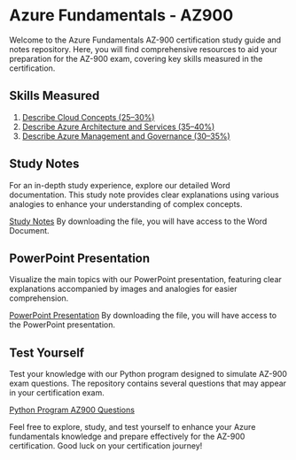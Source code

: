 # Azure Fundamentals - AZ900

Welcome to the Azure Fundamentals AZ-900 certification study guide and notes repository. Here, you will find comprehensive resources to aid your preparation for the AZ-900 exam, covering key skills measured in the certification.

## Skills Measured

1. [Describe Cloud Concepts (25–30%)](https://github.com/augustokk/Azure-fundamentals-AZ900/blob/main/Describe%20cloud%20concepts.md)
2. [Describe Azure Architecture and Services (35–40%)](https://github.com/augustokk/Azure-fundamentals-AZ900/blob/main/Describe%20Azure%20architecture%20and%20services.md)
3. [Describe Azure Management and Governance (30–35%)](https://github.com/augustokk/Azure-fundamentals-AZ900/blob/main/Describe%20Azure%20management%20and%20governance.md)

## Study Notes

For an in-depth study experience, explore our detailed Word documentation. This study note provides clear explanations using various analogies to enhance your understanding of complex concepts.

[Study Notes](https://github.com/augustokk/Azure-fundamentals-AZ900/blob/main/azure%20az900.docx)
By downloading the file, you will have access to the Word Document.

## PowerPoint Presentation

Visualize the main topics with our PowerPoint presentation, featuring clear explanations accompanied by images and analogies for easier comprehension.

[PowerPoint Presentation](https://github.com/augustokk/Azure-fundamentals-AZ900/releases/tag/v1.0)
By downloading the file, you will have access to the PowerPoint presentation.

## Test Yourself

Test your knowledge with our Python program designed to simulate AZ-900 exam questions. The repository contains several questions that may appear in your certification exam.

[Python Program AZ900 Questions](https://github.com/augustokk/Az900---Questions-Python-/tree/main)

Feel free to explore, study, and test yourself to enhance your Azure fundamentals knowledge and prepare effectively for the AZ-900 certification. Good luck on your certification journey!
